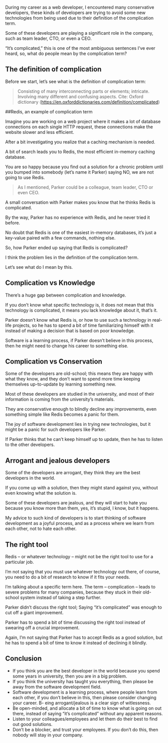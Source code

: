 During my career as a web developer, I encountered many conservative developers, these kinds of developers are trying to avoid some new technologies from being used due to their definition of the complication term.

Some of these developers are playing a significant role in the company, such as team leader, CTO, or even a CEO.

“It’s complicated,” this is one of the most ambiguous sentences I’ve ever heard, so, what do people mean by the complication term?

## The definition of complication
Before we start, let’s see what is the definition of complication term:

> Consisting of many interconnecting parts or elements; intricate.
> Involving many different and confusing aspects.
> Cite: Oxford dictionary (https://en.oxforddictionaries.com/definition/complicated)


##Redis, an example of complication term

Imagine you are working on a web project where it makes a lot of database connections on each single HTTP request, these connections make the website slower and less efficient.

After a bit investigating you realize that a caching mechanism is needed.

A bit of search leads you to Redis, the most efficient in-memory caching database.

You are so happy because you find out a solution for a chronic problem until you bumped into somebody (let’s name it Parker) saying NO, we are not going to use Redis.

> As I mentioned, Parker could be a colleague, team leader, CTO or even CEO.

A small conversation with Parker makes you know that he thinks Redis is complicated.

By the way, Parker has no experience with Redis, and he never tried it before.

No doubt that Redis is one of the easiest in-memory databases, it’s just a key-value paired with a few commands, nothing else.

So, how Parker ended up saying that Redis is complicated?

I think the problem lies in the definition of the complication term.

Let’s see what do I mean by this.

## Complication vs Knowledge
There’s a huge gap between complication and knowledge.

If you don’t know what specific technology is, it does not mean that this technology is complicated, it means you lack knowledge about it, that’s it.

Parker doesn’t know what Redis is, or how to use such a technology in real-life projects, so he has to spend a bit of time familiarizing himself with it instead of making a decision that is based on poor knowledge.

Software is a learning process, if Parker doesn’t believe in this process, then he might need to change his career to something else.

## Complication vs Conservation

Some of the developers are old-school; this means they are happy with what they know, and they don’t want to spend more time keeping themselves up-to-update by learning something new.

Most of these developers are studied in the university, and most of their information is coming from the university’s materials.

They are conservative enough to blindly decline any improvements, even something simple like Redis becomes a panic for them.

The joy of software development lies in trying new technologies, but it might be a panic for such developers like Parker.

If Parker thinks that he can’t keep himself up to update, then he has to listen to the other developers.



## Arrogant and jealous developers
Some of the developers are arrogant, they think they are the best developers in the world.

If you come up with a solution, then they might stand against you, without even knowing what the solution is.

Some of these developers are jealous, and they will start to hate you because you know more than them, yes, it’s stupid, I know, but it happens.

My advice to such kind of developers is to start thinking of software development as a joyful process, and as a process where we learn from each other, not to hate each other.

## The right tool
Redis – or whatever technology – might not be the right tool to use for a particular job.

I’m not saying that you must use whatever technology out there, of course, you need to do a bit of research to know if it fits your needs.

I’m talking about a specific term here. The term – complication – leads to severe problems for many companies, because they stuck in their old-school system instead of taking a step further.

Parker didn’t discuss the right tool; Saying “it’s complicated” was enough to cut off a giant improvement.

Parker has to spend a bit of time discussing the right tool instead of swearing off a crucial improvement.

Again, I’m not saying that Parker has to accept Redis as a good solution, but he has to spend a bit of time to know it instead of declining it blindly.


## Conclusion
- If you think you are the best developer in the world because you spend some years in university, then you are in a big problem.
- If you think the university has taught you everything, then please be away from the software development field.
- Software development is a learning process, where people learn from each other, if you don’t believe in this, then please consider changing your career.
B- eing arrogant/jealous is a clear sign of witlessness.
- Be open-minded, and allocate a bit of time to know what is going on out there, instead of saying “it’s complicated” without any apparent reasons.
- Listen to your colleagues/employees and let them do their best to find out good solutions.
- Don’t be a blocker, and trust your employees. If you don’t do this, then nobody will stay in your company.